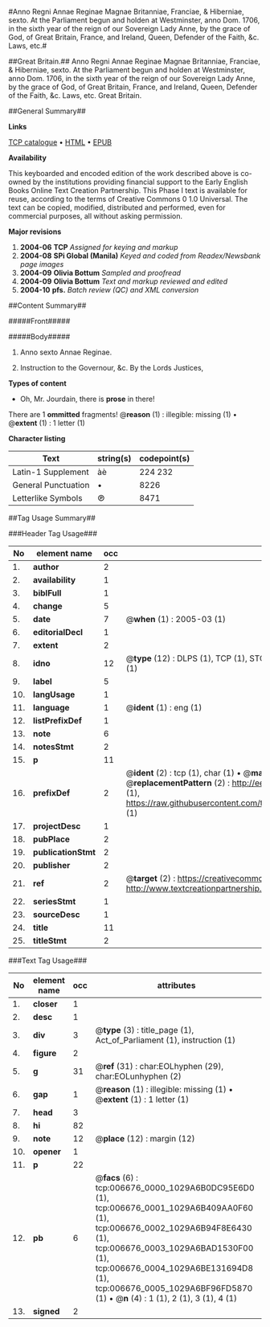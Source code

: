 #Anno Regni Annae Reginae Magnae Britanniae, Franciae, & Hiberniae, sexto. At the Parliament begun and holden at Westminster, anno Dom. 1706, in the sixth year of the reign of our Sovereign Lady Anne, by the grace of God, of Great Britain, France, and Ireland, Queen, Defender of the Faith, &c. Laws, etc.#

##Great Britain.##
Anno Regni Annae Reginae Magnae Britanniae, Franciae, & Hiberniae, sexto. At the Parliament begun and holden at Westminster, anno Dom. 1706, in the sixth year of the reign of our Sovereign Lady Anne, by the grace of God, of Great Britain, France, and Ireland, Queen, Defender of the Faith, &c.
Laws, etc.
Great Britain.

##General Summary##

**Links**

[TCP catalogue](http://www.ota.ox.ac.uk/tcp/)  • 
[HTML](http://tei.it.ox.ac.uk/tcp/Texts-HTML/free/N05/N05281.html)  • 
[EPUB](http://tei.it.ox.ac.uk/tcp/Texts-EPUB/free/N05/N05281.epub)

**Availability**

This keyboarded and encoded edition of the
	       work described above is co-owned by the institutions
	       providing financial support to the Early English Books
	       Online Text Creation Partnership. This Phase I text is
	       available for reuse, according to the terms of Creative
	       Commons 0 1.0 Universal. The text can be copied,
	       modified, distributed and performed, even for
	       commercial purposes, all without asking permission.

**Major revisions**

1. __2004-06__ __TCP__ *Assigned for keying and markup*
1. __2004-08__ __SPi Global (Manila)__ *Keyed and coded from Readex/Newsbank page images*
1. __2004-09__ __Olivia Bottum__ *Sampled and proofread*
1. __2004-09__ __Olivia Bottum__ *Text and markup reviewed and edited*
1. __2004-10__ __pfs.__ *Batch review (QC) and XML conversion*

##Content Summary##

#####Front#####

#####Body#####

1. Anno sexto Annae Reginae.

1. Instruction to the Governour, &c. By the Lords Justices,

**Types of content**

  * Oh, Mr. Jourdain, there is **prose** in there!

There are 1 **ommitted** fragments! 
 @__reason__ (1) : illegible: missing (1)  •  @__extent__ (1) : 1 letter (1)

**Character listing**


|Text|string(s)|codepoint(s)|
|---|---|---|
|Latin-1 Supplement|àè|224 232|
|General Punctuation|•|8226|
|Letterlike Symbols|℗|8471|

##Tag Usage Summary##

###Header Tag Usage###

|No|element name|occ|attributes|
|---|---|---|---|
|1.|__author__|2||
|2.|__availability__|1||
|3.|__biblFull__|1||
|4.|__change__|5||
|5.|__date__|7| @__when__ (1) : 2005-03 (1)|
|6.|__editorialDecl__|1||
|7.|__extent__|2||
|8.|__idno__|12| @__type__ (12) : DLPS (1), TCP (1), STC (7), NOTIS (1), IMAGE-SET (1), EVANS-CITATION (1)|
|9.|__label__|5||
|10.|__langUsage__|1||
|11.|__language__|1| @__ident__ (1) : eng (1)|
|12.|__listPrefixDef__|1||
|13.|__note__|6||
|14.|__notesStmt__|2||
|15.|__p__|11||
|16.|__prefixDef__|2| @__ident__ (2) : tcp (1), char (1)  •  @__matchPattern__ (2) : ([0-9\-]+):([0-9IVX]+) (1), (.+) (1)  •  @__replacementPattern__ (2) : http://eebo.chadwyck.com/downloadtiff?vid=$1&page=$2 (1), https://raw.githubusercontent.com/textcreationpartnership/Texts/master/tcpchars.xml#$1 (1)|
|17.|__projectDesc__|1||
|18.|__pubPlace__|2||
|19.|__publicationStmt__|2||
|20.|__publisher__|2||
|21.|__ref__|2| @__target__ (2) : https://creativecommons.org/publicdomain/zero/1.0/ (1), http://www.textcreationpartnership.org/docs/. (1)|
|22.|__seriesStmt__|1||
|23.|__sourceDesc__|1||
|24.|__title__|11||
|25.|__titleStmt__|2||


###Text Tag Usage###

|No|element name|occ|attributes|
|---|---|---|---|
|1.|__closer__|1||
|2.|__desc__|1||
|3.|__div__|3| @__type__ (3) : title_page (1), Act_of_Parliament (1), instruction (1)|
|4.|__figure__|2||
|5.|__g__|31| @__ref__ (31) : char:EOLhyphen (29), char:EOLunhyphen (2)|
|6.|__gap__|1| @__reason__ (1) : illegible: missing (1)  •  @__extent__ (1) : 1 letter (1)|
|7.|__head__|3||
|8.|__hi__|82||
|9.|__note__|12| @__place__ (12) : margin (12)|
|10.|__opener__|1||
|11.|__p__|22||
|12.|__pb__|6| @__facs__ (6) : tcp:006676_0000_1029A6B0DC95E6D0 (1), tcp:006676_0001_1029A6B409AA0F60 (1), tcp:006676_0002_1029A6B94F8E6430 (1), tcp:006676_0003_1029A6BAD1530F00 (1), tcp:006676_0004_1029A6BE131694D8 (1), tcp:006676_0005_1029A6BF96FD5870 (1)  •  @__n__ (4) : 1 (1), 2 (1), 3 (1), 4 (1)|
|13.|__signed__|2||
